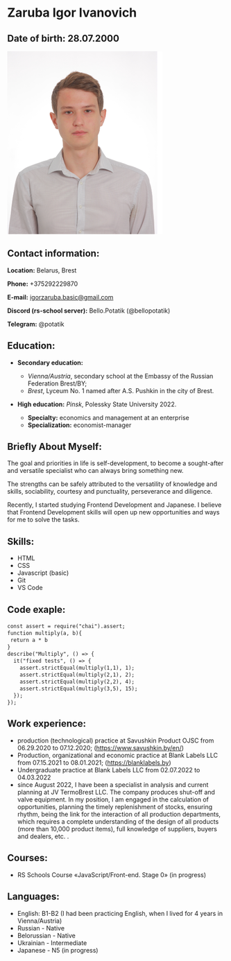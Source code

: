 # Zaruba Igor Ivanovich

## **Date of birth:** 28.07.2000

![cv-photo](https://github.com/BelloPotatik/rsschool-cv/blob/gh-pages/cv.png?raw=true)

## Contact information:

**Location:** Belarus, Brest

**Phone:** +375292229870

**E-mail:** igorzaruba.basic@gmail.com

**Discord (rs-school server):** Bello.Potatik (@bellopotatik)

**Telegram:** @potatik

## Education:

* **Secondary education:** 
  - *Vienna/Austria*, secondary school at the Embassy of the Russian Federation Brest/BY; 
  - *Brest*, Lyceum No. 1 named after A.S. Pushkin in the city of Brest.

* **High education:** *Pinsk*, Polessky State University 2022.
  - **Specialty:** economics and management at an enterprise
  - **Specialization:** economist-manager
 
## Briefly About Myself:

The goal and priorities in life is self-development, to become a sought-after and versatile specialist who can always bring something new.

The strengths can be safely attributed to the versatility of knowledge and skills, sociability, courtesy and punctuality, perseverance and diligence.

Recently, I started studying Frontend Development and Japanese. I believe that Frontend Development skills will open up new opportunities and ways for me to solve the tasks.

## Skills:

* HTML
* CSS
* Javascript (basic)
* Git
* VS Code

## Code exaple:

```
const assert = require("chai").assert;
function multiply(a, b){
 return a * b
}
describe("Multiply", () => {
  it("fixed tests", () => {
    assert.strictEqual(multiply(1,1), 1);
    assert.strictEqual(multiply(2,1), 2);
    assert.strictEqual(multiply(2,2), 4);
    assert.strictEqual(multiply(3,5), 15);   
  });
});
```

## Work experience:

 * production (technological) practice at Savushkin Product OJSC from 06.29.2020 to 07.12.2020; (https://www.savushkin.by/en/)
 * Production, organizational and economic practice at Blank Labels LLC from 07.15.2021 to 08.01.2021; (https://blanklabels.by)
 * Undergraduate practice at Blank Labels LLC from 02.07.2022 to 04.03.2022
 * since August 2022, I have been a specialist in analysis and current planning at JV TermoBrest LLC. The company produces shut-off and valve equipment. In my position, I am engaged in the calculation of opportunities, planning the timely replenishment of stocks, ensuring rhythm, being the link for the interaction of all production departments, which requires a complete understanding of the design of all products (more than 10,000 product items), full knowledge of suppliers, buyers and dealers, etc. .

## Courses:

 * RS Schools Course «JavaScript/Front-end. Stage 0» (in progress)

## Languages:

 * English: B1-B2 (I had been practicing English, when I lived for 4 years in Vienna/Austria)
 * Russian - Native
 * Belorussian - Native
 * Ukrainian - Intermediate
 * Japanese - N5 (in progress)